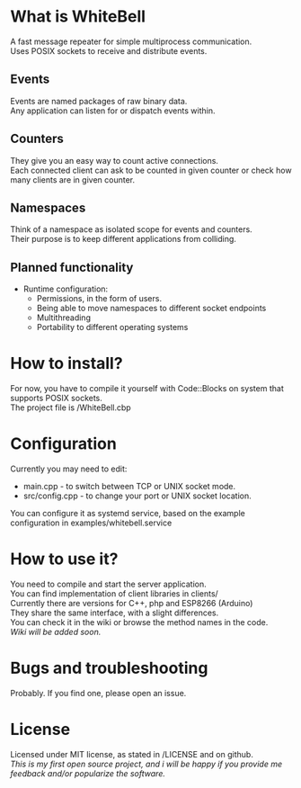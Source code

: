 # What is WhiteBell
A fast message repeater for simple multiprocess communication.  
Uses POSIX sockets to receive and distribute events.  

## Events
Events are named packages of raw binary data.  
Any application can listen for or dispatch events within.  

## Counters
They give you an easy way to count active connections.  
Each connected client can ask to be counted in given counter 
or check how many clients are in given counter.  

## Namespaces
Think of a namespace as isolated scope for events and counters.  
Their purpose is to keep different applications from colliding.  

## Planned functionality
* Runtime configuration:
	* Permissions, in the form of users.
	* Being able to move namespaces to different socket endpoints
	* Multithreading
	* Portability to different operating systems

# How to install?
For now, you have to compile it yourself with Code::Blocks on
system that supports POSIX sockets.  
The project file is /WhiteBell.cbp

# Configuration
Currently you may need to edit:
* main.cpp - to switch between TCP or UNIX socket mode.
* src/config.cpp - to change your port or UNIX socket location.  
  
You can configure it as systemd service, based on the example
configuration in examples/whitebell.service

# How to use it?
You need to compile and start the server application.  
You can find implementation of client libraries in clients/  
Currently there are versions for C++, php and ESP8266 (Arduino)  
They share the same interface, with a slight differences.  
You can check it in the wiki or browse the method names in the code.  
_Wiki will be added soon._

# Bugs and troubleshooting
Probably. If you find one, please open an issue.

# License
Licensed under MIT license, as stated in /LICENSE and on github.  
_This is my first open source project, and i will be happy if
you provide me feedback and/or popularize the software._
